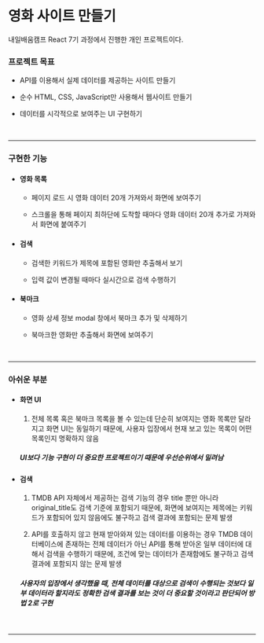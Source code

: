 # 영화 사이트 만들기

내일배움캠프 React 7기 과정에서 진행한 개인 프로젝트이다.

### 프로젝트 목표

-   API를 이용해서 실제 데이터를 제공하는 사이트 만들기

-   순수 HTML, CSS, JavaScript만 사용해서 웹사이트 만들기

-   데이터를 시각적으로 보여주는 UI 구현하기

<br />

---

### 구현한 기능

-   #### 영화 목록

    -   페이지 로드 시 영화 데이터 20개 가져와서 화면에 보여주기

    -   스크롤을 통해 페이지 최하단에 도착할 때마다 영화 데이터 20개 추가로 가져와서 화면에 붙여주기

-   #### 검색

    -   검색한 키워드가 제목에 포함된 영화만 추출해서 보기

    -   입력 값이 변경될 때마다 실시간으로 검색 수행하기

-   #### 북마크

    -   영화 상세 정보 modal 창에서 북마크 추가 및 삭제하기

    -   북마크한 영화만 추출해서 화면에 보여주기

<br />

---

### 아쉬운 부분

-   #### 화면 UI

    1. 전체 목록 혹은 북마크 목록을 볼 수 있는데 단순히 보여지는 영화 목록만 달라지고 화면 UI는 동일하기 때문에, 사용자 입장에서 현재 보고 있는 목록이 어떤 목록인지 명확하지 않음

    ##### UI보다 기능 구현이 더 중요한 프로젝트이기 때문에 우선순위에서 밀려남

-   #### 검색

    1. TMDB API 자체에서 제공하는 검색 기능의 경우 title 뿐만 아니라 original_title도 검색 기준에 포함되기 때문에, 화면에 보여지는 제목에는 키워드가 포함되어 있지 않음에도 불구하고 검색 결과에 포함되는 문제 발생

    2. API를 호출하지 않고 현재 받아와져 있는 데이터를 이용하는 경우 TMDB 데이터베이스에 존재하는 전체 데이터가 아닌 API를 통해 받아온 일부 데이터에 대해서 검색을 수행하기 때문에, 조건에 맞는 데이터가 존재함에도 불구하고 검색 결과에 포함되지 않는 문제 발생

    ##### 사용자의 입장에서 생각했을 때, 전체 데이터를 대상으로 검색이 수행되는 것보다 일부 데이터라 할지라도 정확한 검색 결과를 보는 것이 더 중요할 것이라고 판단되어 방법 2로 구현

<br />

---
